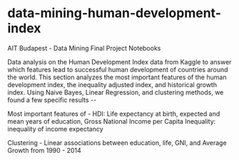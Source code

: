 # data-mining-human-development-index
AIT Budapest - Data Mining Final Project Notebooks

Data analysis on the Human Development Index data from Kaggle to answer which features lead to successful human development of countries around the world. 
This section analyzes the most important features of the human development index, the inequality adjusted index, and historical growth index. Using Naive Bayes, Linear Regression, and clustering methods, we found a few specific results --

Most important features of - 
  HDI: Life expectancy at birth, expected and mean years of education, Gross National Income per Capita
  Inequality: inequality of income expectancy
  
Clustering - 
  Linear associations between education, life, GNI, and Average Growth from 1990 - 2014
